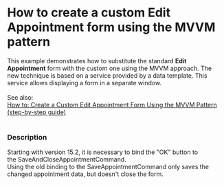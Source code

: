 # How to create a custom Edit Appointment form using the MVVM pattern


This example demonstrates how to substitute the standard <strong>Edit Appointment</strong> form with the custom one using the MVVM approach. The new technique is based on a service provided by a data template. This service allows displaying a form in a separate window. <br /><br />See also: <br /><a href="http://documentation.devexpress.com/#WPF/CustomDocument16994">How to: Create a Custom Edit Appointment Form Using the MVVM Pattern (step-by-step guide) </a><br /><br />


<h3>Description</h3>

<p>Starting with version 15.2, it is necessary to bind the "OK" button to the&nbsp;SaveAndCloseAppointmentCommand.<br>Using the old binding to the&nbsp;SaveAppointmentCommand only saves the changed appointment data, but doesn't close the form.</p>

<br/>


